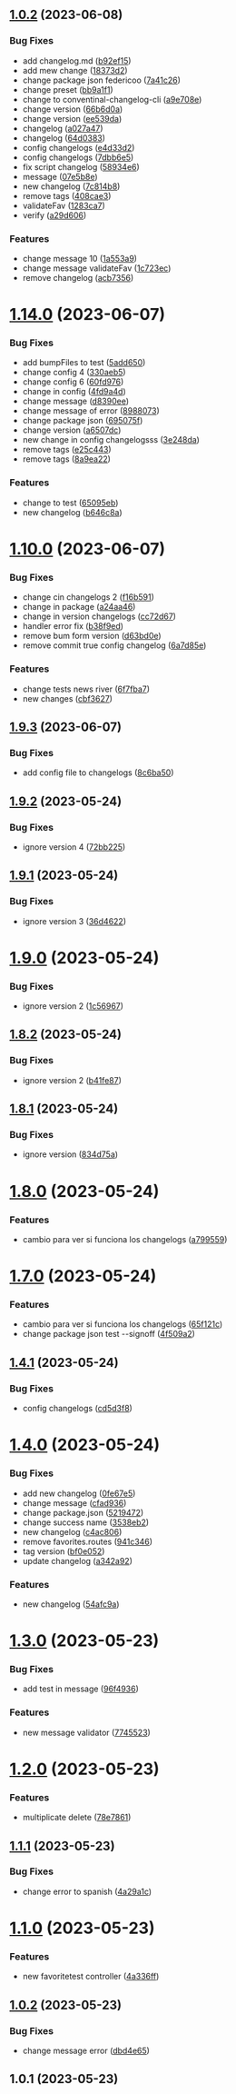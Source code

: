 ## [1.0.2](https://github.com/Palmieri31/Rental-Movie---Node/compare/v1.14.0...v1.0.2) (2023-06-08)


### Bug Fixes

* add changelog.md ([b92ef15](https://github.com/Palmieri31/Rental-Movie---Node/commit/b92ef15d28e46bda86ec9127ff6cc414229e9f3d))
* add mew change ([18373d2](https://github.com/Palmieri31/Rental-Movie---Node/commit/18373d2d4920b31eb71d3f233e18f51c07393d41))
* change package json federicoo ([7a41c26](https://github.com/Palmieri31/Rental-Movie---Node/commit/7a41c267537691264b13236763df59b130a90624))
* change preset ([bb9a1f1](https://github.com/Palmieri31/Rental-Movie---Node/commit/bb9a1f1c101b3ac29fedfe51938c178861198f2a))
* change to conventinal-changelog-cli ([a9e708e](https://github.com/Palmieri31/Rental-Movie---Node/commit/a9e708ea001e028052d8e8d232fd2086144055c3))
* change version ([66b6d0a](https://github.com/Palmieri31/Rental-Movie---Node/commit/66b6d0a6e7c00ce470e400d5463341e1d5a62b08))
* change version ([ee539da](https://github.com/Palmieri31/Rental-Movie---Node/commit/ee539da23d72ded2e7671f3147b4b35bf42c6881))
* changelog ([a027a47](https://github.com/Palmieri31/Rental-Movie---Node/commit/a027a47479dd28889c2b33e20022b49e427b0236))
* changelog ([64d0383](https://github.com/Palmieri31/Rental-Movie---Node/commit/64d0383cb30fc5ee7bcfe1056cc7f9e84a7d5ba3))
* config changelogs ([e4d33d2](https://github.com/Palmieri31/Rental-Movie---Node/commit/e4d33d2d40a545668ef7647576f75f266c83c73e))
* config changelogs ([7dbb6e5](https://github.com/Palmieri31/Rental-Movie---Node/commit/7dbb6e5dfc9fd08a37800a087ce545af6c4fb4eb))
* fix script changelog ([58934e6](https://github.com/Palmieri31/Rental-Movie---Node/commit/58934e6dafe7d97728a8d15e68feb458aa6794b7))
* message ([07e5b8e](https://github.com/Palmieri31/Rental-Movie---Node/commit/07e5b8e31971a8ffe17abfc2b724fb0e41f1259e))
* new changelog ([7c814b8](https://github.com/Palmieri31/Rental-Movie---Node/commit/7c814b870c911b7305030bb0199859844433d6dd))
* remove tags ([408cae3](https://github.com/Palmieri31/Rental-Movie---Node/commit/408cae3a6011db38db2ba14df18dea9c9bd0a546))
* validateFav ([1283ca7](https://github.com/Palmieri31/Rental-Movie---Node/commit/1283ca729110a10626e7370c4de0ee075556ace4))
* verify ([a29d606](https://github.com/Palmieri31/Rental-Movie---Node/commit/a29d6063065ba78b941f12c53a370d9727118bdd))


### Features

* change message 10 ([1a553a9](https://github.com/Palmieri31/Rental-Movie---Node/commit/1a553a97e7cadcfc5308ffe0d0bb03e1ad151526))
* change message validateFav ([1c723ec](https://github.com/Palmieri31/Rental-Movie---Node/commit/1c723ecc5aea0ba09a15b2da938766f5cbe237e4))
* remove changelog ([acb7356](https://github.com/Palmieri31/Rental-Movie---Node/commit/acb7356a7a427cdbb7893529304e2d20bce3b310))



# [1.14.0](https://github.com/Palmieri31/Rental-Movie---Node/compare/v1.10.0...v1.14.0) (2023-06-07)


### Bug Fixes

* add bumpFiles to test ([5add650](https://github.com/Palmieri31/Rental-Movie---Node/commit/5add6502608085e4bacd945ada16eebe7162b693))
* change config 4 ([330aeb5](https://github.com/Palmieri31/Rental-Movie---Node/commit/330aeb55284367c0ccf087aa00e12223c0938994))
* change config 6 ([60fd976](https://github.com/Palmieri31/Rental-Movie---Node/commit/60fd976b5b50c7300205c1c3ec5c0e10d46022f0))
* change in config ([4fd9a4d](https://github.com/Palmieri31/Rental-Movie---Node/commit/4fd9a4dd2219b2d8bd8641fc5ec80c1851d44517))
* change message ([d8390ee](https://github.com/Palmieri31/Rental-Movie---Node/commit/d8390ee01df305bb4697ce81b3741f47e31c8841))
* change message of error ([8988073](https://github.com/Palmieri31/Rental-Movie---Node/commit/8988073b4835adb3d533228cf84edfc542457a88))
* change package json ([695075f](https://github.com/Palmieri31/Rental-Movie---Node/commit/695075f4ccb055ea6a7af0f323377e7af49f495a))
* change version ([a6507dc](https://github.com/Palmieri31/Rental-Movie---Node/commit/a6507dcbceae86ff3a7a37a917e36d9a1ef3385c))
* new change in config changelogsss ([3e248da](https://github.com/Palmieri31/Rental-Movie---Node/commit/3e248da444d110693db93849f0b9ade5db49d239))
* remove tags ([e25c443](https://github.com/Palmieri31/Rental-Movie---Node/commit/e25c443ce680242c12528c28b6ef41fd83fd9198))
* remove tags ([8a9ea22](https://github.com/Palmieri31/Rental-Movie---Node/commit/8a9ea22f5f148be968f3691852b70cc3a609182a))


### Features

* change to test ([65095eb](https://github.com/Palmieri31/Rental-Movie---Node/commit/65095ebaf28cc1de06156d8f565f6ccc86edf9af))
* new changelog ([b646c8a](https://github.com/Palmieri31/Rental-Movie---Node/commit/b646c8a11377d729b694d4a00757662a80a0be2a))



# [1.10.0](https://github.com/Palmieri31/Rental-Movie---Node/compare/v1.9.3...v1.10.0) (2023-06-07)


### Bug Fixes

* change cin changelogs 2 ([f16b591](https://github.com/Palmieri31/Rental-Movie---Node/commit/f16b59152f7a8c06bc55ce438e487a9ac442c21b))
* change in package ([a24aa46](https://github.com/Palmieri31/Rental-Movie---Node/commit/a24aa46d7ee4c2e3292f1a4e9e1c437bfbb4b28c))
* change in version changelogs ([cc72d67](https://github.com/Palmieri31/Rental-Movie---Node/commit/cc72d671cfcf76048b35c637ef249dde4906d699))
* handler error fix ([b38f9ed](https://github.com/Palmieri31/Rental-Movie---Node/commit/b38f9edf9549f12ee3615d67fd7543c7c97b676e))
* remove bum form version ([d63bd0e](https://github.com/Palmieri31/Rental-Movie---Node/commit/d63bd0e38e59aaec0c4020a26fb24909454d9f7c))
* remove commit true config changelog ([6a7d85e](https://github.com/Palmieri31/Rental-Movie---Node/commit/6a7d85edbc203ee842d4d97a2b51c9d38e960d58))


### Features

* change tests news river ([6f7fba7](https://github.com/Palmieri31/Rental-Movie---Node/commit/6f7fba7a46a340429ab8d26daaec92331a682db4))
* new changes ([cbf3627](https://github.com/Palmieri31/Rental-Movie---Node/commit/cbf3627881638c13b51c1d745bce3bdf7508530a))



## [1.9.3](https://github.com/Palmieri31/Rental-Movie---Node/compare/v1.9.2...v1.9.3) (2023-06-07)


### Bug Fixes

* add config file to changelogs ([8c6ba50](https://github.com/Palmieri31/Rental-Movie---Node/commit/8c6ba50ef48c463b3b68646aa30f571a4692ab16))



## [1.9.2](https://github.com/Palmieri31/Rental-Movie---Node/compare/v1.9.1...v1.9.2) (2023-05-24)


### Bug Fixes

* ignore version 4 ([72bb225](https://github.com/Palmieri31/Rental-Movie---Node/commit/72bb225ecd7599070fe0ad5229409780a62bae45))



## [1.9.1](https://github.com/Palmieri31/Rental-Movie---Node/compare/v1.9.0...v1.9.1) (2023-05-24)


### Bug Fixes

* ignore version 3 ([36d4622](https://github.com/Palmieri31/Rental-Movie---Node/commit/36d4622ce5966255b30ef1061097579f1ddb8a02))



# [1.9.0](https://github.com/Palmieri31/Rental-Movie---Node/compare/v1.8.2...v1.9.0) (2023-05-24)


### Bug Fixes

* ignore version 2 ([1c56967](https://github.com/Palmieri31/Rental-Movie---Node/commit/1c5696771decd31ec3255420eae8592766065887))



## [1.8.2](https://github.com/Palmieri31/Rental-Movie---Node/compare/v1.8.1...v1.8.2) (2023-05-24)


### Bug Fixes

* ignore version 2 ([b41fe87](https://github.com/Palmieri31/Rental-Movie---Node/commit/b41fe8775a39bec4a1c4ee7408db08e19e635f30))



## [1.8.1](https://github.com/Palmieri31/Rental-Movie---Node/compare/v1.8.0...v1.8.1) (2023-05-24)


### Bug Fixes

* ignore version ([834d75a](https://github.com/Palmieri31/Rental-Movie---Node/commit/834d75a4099f4188d510196b64d908323deff395))



# [1.8.0](https://github.com/Palmieri31/Rental-Movie---Node/compare/v1.7.0...v1.8.0) (2023-05-24)


### Features

* cambio para ver si funciona los changelogs ([a799559](https://github.com/Palmieri31/Rental-Movie---Node/commit/a7995590b5d5b2199f0de310e34df656ada642e3))



# [1.7.0](https://github.com/Palmieri31/Rental-Movie---Node/compare/v1.4.1...v1.7.0) (2023-05-24)


### Features

* cambio para ver si funciona los changelogs ([65f121c](https://github.com/Palmieri31/Rental-Movie---Node/commit/65f121c4b5c48417d86c52c3c12334b6c7076855))
* change package json test --signoff ([4f509a2](https://github.com/Palmieri31/Rental-Movie---Node/commit/4f509a251f69de4a9efa61e3fd837937d6f3139c))



## [1.4.1](https://github.com/Palmieri31/Rental-Movie---Node/compare/v1.4.0...v1.4.1) (2023-05-24)


### Bug Fixes

* config changelogs ([cd5d3f8](https://github.com/Palmieri31/Rental-Movie---Node/commit/cd5d3f8cfe817b4b9314418ea12c092857dfdf72))



# [1.4.0](https://github.com/Palmieri31/Rental-Movie---Node/compare/v1.3.0...v1.4.0) (2023-05-24)


### Bug Fixes

* add new changelog ([0fe67e5](https://github.com/Palmieri31/Rental-Movie---Node/commit/0fe67e58bc3895fa9d66a7a296c6f2edce295075))
* change message ([cfad936](https://github.com/Palmieri31/Rental-Movie---Node/commit/cfad9365821fd108dc82f5f7327445e6862b9624))
* change package.json ([5219472](https://github.com/Palmieri31/Rental-Movie---Node/commit/52194725cfa4ca78dcfb80c311b4b155fe4e5f50))
* change success name ([3538eb2](https://github.com/Palmieri31/Rental-Movie---Node/commit/3538eb26da9ca5e981878e97f8f2079bc176696c))
* new changelog ([c4ac806](https://github.com/Palmieri31/Rental-Movie---Node/commit/c4ac8063572398b3ab59e4468d1578677b1a1646))
* remove favorites.routes ([941c346](https://github.com/Palmieri31/Rental-Movie---Node/commit/941c3464d493dab93e4ae620defdeaf9a258bff4))
* tag version ([bf0e052](https://github.com/Palmieri31/Rental-Movie---Node/commit/bf0e052f3ae88f7d54c64098f32fac69680ab6d7))
* update changelog ([a342a92](https://github.com/Palmieri31/Rental-Movie---Node/commit/a342a9287a462ea1627a1263f8ea463b92bdc282))


### Features

* new changelog ([54afc9a](https://github.com/Palmieri31/Rental-Movie---Node/commit/54afc9ab42b5302d10fc0de808aaa6d5a4abac7f))



# [1.3.0](https://github.com/Palmieri31/Rental-Movie---Node/compare/v1.2.0...v1.3.0) (2023-05-23)


### Bug Fixes

* add test in message ([96f4936](https://github.com/Palmieri31/Rental-Movie---Node/commit/96f49360edfb2b57ea1c5be3c551ec51c91f76f3))


### Features

* new message validator ([7745523](https://github.com/Palmieri31/Rental-Movie---Node/commit/7745523357394f9d73f3ce74c6f478ef70402d6c))



# [1.2.0](https://github.com/Palmieri31/Rental-Movie---Node/compare/v1.1.1...v1.2.0) (2023-05-23)


### Features

* multiplicate delete ([78e7861](https://github.com/Palmieri31/Rental-Movie---Node/commit/78e7861e8dce2952028ac4d47559bb569f933e4c))



## [1.1.1](https://github.com/Palmieri31/Rental-Movie---Node/compare/v1.1.0...v1.1.1) (2023-05-23)


### Bug Fixes

* change error to spanish ([4a29a1c](https://github.com/Palmieri31/Rental-Movie---Node/commit/4a29a1cac0665f4f762beff20ff2c6ff77d56cd9))



# [1.1.0](https://github.com/Palmieri31/Rental-Movie---Node/compare/v1.0.2...v1.1.0) (2023-05-23)


### Features

* new favoritetest controller ([4a336ff](https://github.com/Palmieri31/Rental-Movie---Node/commit/4a336ff435d3aa24dc452f6e5e43f37bf5144996))



## [1.0.2](https://github.com/Palmieri31/Rental-Movie---Node/compare/v1.0.1...v1.0.2) (2023-05-23)


### Bug Fixes

* change message error ([dbd4e65](https://github.com/Palmieri31/Rental-Movie---Node/commit/dbd4e652d2e1c029cbb32367a4c77df043aabbe6))



## 1.0.1 (2023-05-23)



